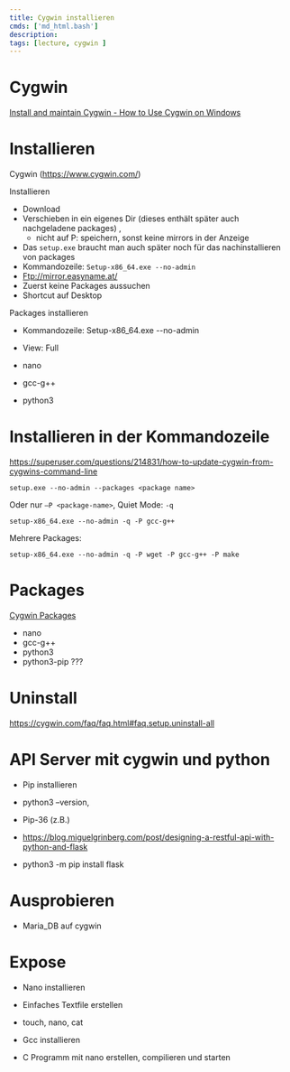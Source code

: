 ```yaml
---
title: Cygwin installieren
cmds: ['md_html.bash']
description:
tags: [lecture, cygwin ]
---
```




# Cygwin

[Install and maintain Cygwin - How to Use Cygwin on Windows](https://cygwin.readthedocs.io/en/latest/install/)





# Installieren

Cygwin (https://www.cygwin.com/) 

Installieren 

- Download 
- Verschieben in ein eigenes Dir (dieses enthält später auch nachgeladene packages) , 
  - nicht auf P: speichern, sonst keine mirrors in der Anzeige
- Das `setup.exe` braucht man auch später noch für das nachinstallieren von packages 
- Kommandozeile: `Setup-x86_64.exe --no-admin`
- [Ftp://mirror.easyname.at/](ftp://mirror.easyname.at/) 
- Zuerst keine Packages aussuchen 
- Shortcut auf Desktop 

 

Packages installieren 

- Kommandozeile: Setup-x86_64.exe --no-admin 

- View: Full 

- nano 
- gcc-g++ 
- python3 



# Installieren in der Kommandozeile

https://superuser.com/questions/214831/how-to-update-cygwin-from-cygwins-command-line 

`setup.exe --no-admin --packages <package name>`

Oder nur `–P <package-name>`, Quiet Mode: `-q`

```
setup-x86_64.exe --no-admin -q -P gcc-g++
```

Mehrere Packages:

```
setup-x86_64.exe --no-admin -q -P wget -P gcc-g++ -P make
```



# Packages

[Cygwin Packages](https://cygwin.com/packages/)

- nano
- gcc-g++
- python3
- python3-pip ???



# Uninstall

https://cygwin.com/faq/faq.html#faq.setup.uninstall-all 

 

# API Server mit cygwin und python 

- Pip installieren 

- python3 –version, 
- Pip-36 (z.B.) 

- https://blog.miguelgrinberg.com/post/designing-a-restful-api-with-python-and-flask 

- python3 -m pip install flask 

 

# Ausprobieren

- Maria_DB auf cygwin 

 

# Expose

- Nano installieren 
- Einfaches Textfile erstellen 

- touch, nano, cat 

- Gcc installieren 

- C Programm mit nano erstellen, compilieren und starten 

 

 